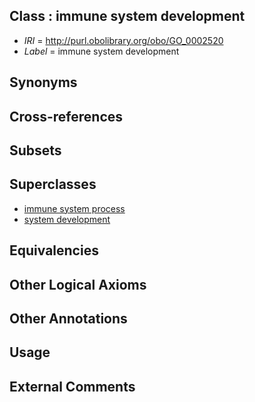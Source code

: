 
## Class : immune system development

 * *IRI* = http://purl.obolibrary.org/obo/GO_0002520
 * *Label* = immune system development

## Synonyms


## Cross-references


## Subsets


## Superclasses

 * [immune system process](../../GO/76/GO_0002376.md)
 * [system development](../../GO/31/GO_0048731.md)

## Equivalencies


## Other Logical Axioms


## Other Annotations


## Usage


## External Comments

